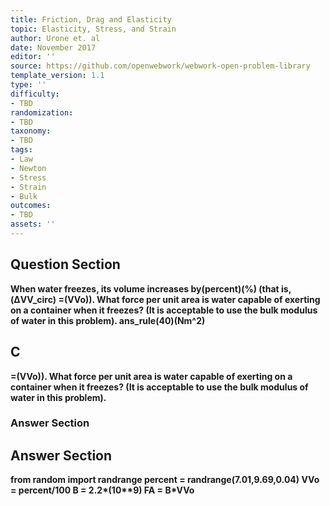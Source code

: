 ```yaml
---
title: Friction, Drag and Elasticity
topic: Elasticity, Stress, and Strain
author: Urone et. al
date: November 2017
editor: ''
source: https://github.com/openwebwork/webwork-open-problem-library
template_version: 1.1
type: ''
difficulty:
- TBD
randomization:
- TBD
taxonomy:
- TBD
tags:
- Law
- Newton
- Stress
- Strain
- Bulk
outcomes:
- TBD
assets: ''
---
```


## Question Section 

<b>
When water freezes, its volume increases by(percent)(%) (that is,(ΔVV_circ) =(VVo)). What force per unit area is water capable of exerting on a container when it freezes? (It is acceptable to use the bulk modulus of water in this problem).
ans_rule(40)(Nm^2)

## C
=(VVo)). What force per unit area is water capable of exerting on a container when it freezes? (It is acceptable to use the bulk modulus of water in this problem).
### Answer Section


## Answer Section

from random import randrange
percent = randrange(7.01,9.69,0.04)
VVo = percent/100
B = 2.2*(10**9)
FA = B*VVo